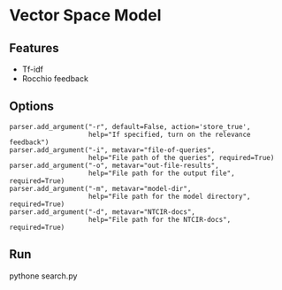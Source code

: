 # Vector Space Model
## Features
- Tf-idf
- Rocchio feedback
## Options
    parser.add_argument("-r", default=False, action='store_true',
                        help="If specified, turn on the relevance feedback")
    parser.add_argument("-i", metavar="file-of-queries",
                        help="File path of the queries", required=True)
    parser.add_argument("-o", metavar="out-file-results",
                        help="File path for the output file", required=True)
    parser.add_argument("-m", metavar="model-dir",
                        help="File path for the model directory", required=True)
    parser.add_argument("-d", metavar="NTCIR-docs",
                        help="File path for the NTCIR-docs", required=True)
                        
## Run
pythone search.py
